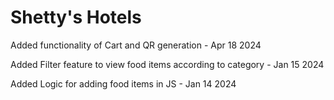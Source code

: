 <h1>Shetty's Hotels</h1>


<p>Added functionality of Cart and QR generation - Apr 18 2024 </p>
<p>Added Filter feature to view food items according to category - Jan 15 2024</p>
<p>Added Logic for adding food items in JS - Jan 14 2024</p>
